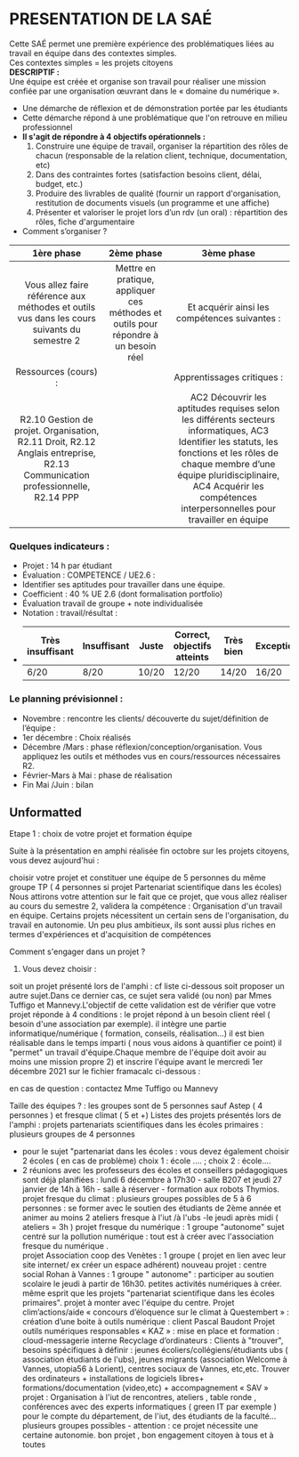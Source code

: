 # PRESENTATION DE LA SAÉ

Cette SAÉ permet une première expérience des problématiques liées au travail en équipe dans des contextes simples.  
Ces contextes simples = les projets citoyens  
**DESCRIPTIF :**  
Une équipe est créée et organise son travail pour réaliser une mission confiée par une organisation œuvrant dans le « domaine du numérique ».

- Une démarche de réflexion et de démonstration portée par les étudiants
- Cette démarche répond à une problématique que l'on retrouve en milieu professionnel
- **Il s'agit de répondre à 4 objectifs opérationnels :**
  1. Construire une équipe de travail, organiser la répartition des rôles de chacun (responsable de la relation client, technique, documentation, etc)
  2. Dans des contraintes fortes (satisfaction besoins client, délai, budget, etc.)
  3. Produire des livrables de qualité (fournir un rapport d'organisation, restitution de documents visuels (un programme et une affiche)
  4. Présenter et valoriser le projet lors d’un rdv (un oral) : répartition des rôles, fiche d'argumentaire
- Comment s’organiser ?

|                                                          1ère phase                                                          |                                     2ème phase                                      |                                                                                                                             3ème phase                                                                                                                              |
| :--------------------------------------------------------------------------------------------------------------------------: | :---------------------------------------------------------------------------------: | :-----------------------------------------------------------------------------------------------------------------------------------------------------------------------------------------------------------------------------------------------------------------: |
|                 Vous allez faire référence aux méthodes et outils vus dans les cours suivants du semestre 2                  | Mettre en pratique, appliquer ces méthodes et outils pour répondre à un besoin réel |                                                                                                            Et acquérir ainsi les compétences suivantes :                                                                                                            |
|                                                     Ressources (cours) :                                                     |                                                                                     |                                                                                                                     Apprentissages critiques :                                                                                                                      |
| R2.10 Gestion de projet. Organisation, R2.11 Droit, R2.12 Anglais entreprise, R2.13 Communication professionnelle, R2.14 PPP |                                                                                     | AC2 Découvrir les aptitudes requises selon les différents secteurs informatiques, AC3 Identifier les statuts, les fonctions et les rôles de chaque membre d’une équipe pluridisciplinaire, AC4 Acquérir les compétences interpersonnelles pour travailler en équipe |

### Quelques indicateurs :

- Projet : 14 h par étudiant
- Évaluation : COMPETENCE / UE2.6 :
- Identifier ses aptitudes pour travailler dans une équipe.
- Coefficient : 40 % UE 2.6 (dont formalisation portfolio)
- Évaluation travail de groupe + note individualisée
- Notation : travail/résultat :
- | Très insuffisant | Insuffisant | Juste | Correct, objectifs atteints | Très bien | Exceptionnel |
  | ---------------- | ----------- | ----- | --------------------------- | --------- | ------------ |
  | 6/20             | 8/20        | 10/20 | 12/20                       | 14/20     | 16/20        |

### Le planning prévisionnel :

- Novembre : rencontre les clients/ découverte du sujet/définition de l’équipe :
- 1er décembre : Choix réalisés
- Décembre /Mars : phase réflexion/conception/organisation. Vous appliquez les outils et méthodes vus en cours/ressources nécessaires R2.
- Février-Mars à Mai : phase de réalisation
- Fin Mai /Juin : bilan

## Unformatted

Etape 1 : choix de votre projet et formation équipe

Suite à la présentation en amphi réalisée fin octobre sur les projets citoyens, vous devez aujourd'hui :

choisir votre projet
et constituer une équipe de 5 personnes du même groupe TP ( 4 personnes si projet Partenariat scientifique dans les écoles)
Nous attirons votre attention sur le fait que ce projet, que vous allez réaliser au cours du semestre 2, validera la compétence : Organisation d'un travail en équipe.
Certains projets nécessitent un certain sens de l'organisation, du travail en autonomie. Un peu plus ambitieux, ils sont aussi plus riches en termes d'expériences et d'acquisition de compétences

Comment s'engager dans un projet ?

1. Vous devez choisir :

soit un projet présenté lors de l'amphi : cf liste ci-dessous
soit proposer un autre sujet.Dans ce dernier cas, ce sujet sera validé (ou non) par Mmes Tuffigo et Mannevy.L'objectif de cette validation est de vérifier que votre projet réponde à 4 conditions :
le projet répond à un besoin client réel ( besoin d'une association par exemple).
il intègre une partie informatique/numérique ( formation, conseils, réalisation...)
il est bien réalisable dans le temps imparti ( nous vous aidons à quantifier ce point)
il "permet" un travail d'équipe.Chaque membre de l'équipe doit avoir au moins une mission propre 2) et inscrire l'équipe avant le mercredi 1er décembre 2021 sur le fichier framacalc ci-dessous :

en cas de question : contactez Mme Tuffigo ou Mannevy

Taille des équipes ? : les groupes sont de 5 personnes sauf Astep ( 4 personnes ) et fresque climat ( 5 et +)
Listes des projets présentés lors de l'amphi :
projets partenariats scientifiques dans les écoles primaires : plusieurs groupes de 4 personnes

- pour le sujet "partenariat dans les écoles : vous devez également choisir 2 écoles ( en cas de problème) choix 1 : école .... ; choix 2 : école....
- 2 réunions avec les professeurs des écoles et conseillers pédagogiques sont déjà planifiées : lundi 6 décembre à 17h30 - salle B207 et jeudi 27 janvier de 14h à 16h - salle à réserver - formation aux robots Thymios.
  projet fresque du climat : plusieurs groupes possibles de 5 à 6 personnes : se former avec le soutien des étudiants de 2ème année et animer au moins 2 ateliers fresque à l'iut /à l'ubs -le jeudi après midi ( ateliers = 3h )
  projet fresque du numérique : 1 groupe "autonome" sujet centré sur la pollution numérique : tout est à créer avec l'association fresque du numérique .  
  projet Association coop des Venètes : 1 groupe ( projet en lien avec leur site internet/ ex créer un espace adhérent)
  nouveau projet : centre social Rohan à Vannes : 1 groupe " autonome" : participer au soutien scolaire le jeudi à partir de 16h30. petites activités numériques à créer. même esprit que les projets "partenariat scientifique dans les écoles primaires". projet à monter avec l'équipe du centre.
  Projet clim’actions/aide « concours d’éloquence sur le climat à Questembert » : création d’une boite à outils numérique : client Pascal Baudont
  Projet outils numériques responsables « KAZ » : mise en place et formation : cloud-messagerie interne
  Recyclage d’ordinateurs : Clients à "trouver", besoins spécifiques à définir : jeunes écoliers/collégiens/étudiants ubs ( association étudiants de l'ubs), jeunes migrants (association Welcome à Vannes, utopia56 à Lorient), centres sociaux de Vannes, etc,etc. Trouver des ordinateurs + installations de logiciels libres+ formations/documentation (video,etc) + accompagnement « SAV »
  projet : Organisation à l'iut de rencontres, ateliers , table ronde , conférences avec des experts informatiques ( green IT par exemple ) pour le compte du département, de l'iut, des étudiants de la faculté... plusieurs groupes possibles - attention : ce projet nécessite une certaine autonomie.
  bon projet , bon engagement citoyen à tous et à toutes
